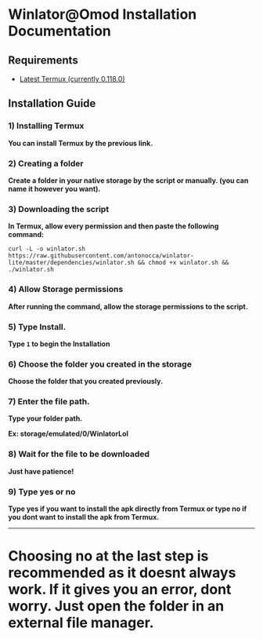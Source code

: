 # Winlator@Omod Installation Documentation
## Requirements
- [Latest Termux (currently 0.118.0)](https://f-droid.org/repo/com.termux_1001.apk)

## Installation Guide
### 1) Installing Termux
**You can install Termux by the previous link.**
### 2) Creating a folder
**Create a folder in your native storage by the script or manually. (you can name it however you want).**

### 3) Downloading the script
**In Termux, allow every permission and then paste the following command:**

```curl -L -o winlator.sh https://raw.githubusercontent.com/antonocca/winlator-lite/master/dependencies/winlator.sh && chmod +x winlator.sh && ./winlator.sh```

### 4) Allow Storage permissions
**After running the command, allow the storage permissions to the script.**

### 5) Type Install.
**Type ```1``` to begin the Installation**

### 6) Choose the folder you created in the storage
**Choose the folder that you created previously.**

### 7) Enter the file path.
**Type your folder path.**

**Ex: storage/emulated/0/WinlatorLol**

### 8) Wait for the file to be downloaded
**Just have patience!**

### 9) Type yes or no
**Type yes if you want to install the apk directly from Termux or type no if you dont want to install the apk from Termux.**

----------

# Choosing no at the last step is recommended as it doesnt always work. If it gives you an error, dont worry. Just open the folder in an external file manager.
